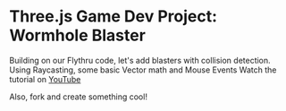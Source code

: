 # Three.js Game Dev Project: Wormhole Blaster

Building on our Flythru code, let's add blasters with collision detection.
Using Raycasting, some basic Vector math and Mouse Events
Watch the tutorial on [YouTube](https://youtu.be/w_ku0HjutZI)

Also, fork and create something cool!
